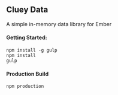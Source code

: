 ## Cluey Data

A simple in-memory data library for Ember

#### Getting Started:

```
npm install -g gulp
npm install
gulp
```

#### Production Build

```
npm production
```
